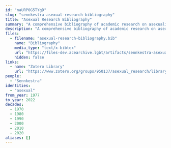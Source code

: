 ```yaml
---
id: "naURP0G5TYgD"
slug: "sennkestra-asexual-research-bibliography"
title: "Asexual Research Bibliography"
summary: "A comprehensive bibliography of academic research on asexuality"
description: "A comprehensive bibliography of academic research on asexuality, aiming to include as much research as possible, whether \"good or bad, cutting edge or outdated, relevant or out of touch\""
files:
  - filename: "asexual-research-bibliography.bib"
    name: "Bibliography"
    media_type: "text/x-bibtex"
    url: "https://files-dev.acearchive.lgbt/artifacts/sennkestra-asexual-research-bibliography/asexual-research-bibliography.bib"
    hidden: false
links:
  - name: "Zotero Library"
    url: "https://www.zotero.org/groups/950137/asexual_research/library"
people:
  - "Sennkestra"
identities:
  - "asexual"
from_year: 1977
to_year: 2022
decades:
  - 1970
  - 1980
  - 1990
  - 2000
  - 2010
  - 2020
aliases: []
---
```

